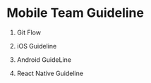 # Mobile Team Guideline

1. Git Flow

2. iOS Guideline

3. Android GuideLine

4. React Native Guideline


